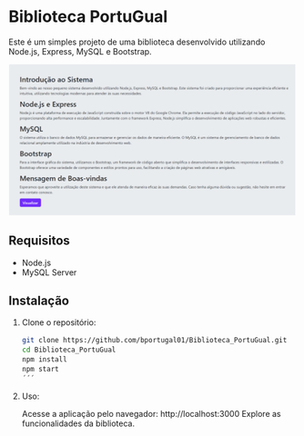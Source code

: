 # Biblioteca PortuGual

Este é um simples projeto de uma biblioteca desenvolvido utilizando Node.js, Express, MySQL e Bootstrap.

![Página Inicial](https://github.com/bportugal01/Biblioteca_PortuGual/raw/main/public/images/index.png)

## Requisitos

- Node.js
- MySQL Server

## Instalação

1. Clone o repositório:

   ```bash
   git clone https://github.com/bportugal01/Biblioteca_PortuGual.git
   cd Biblioteca_PortuGual
   npm install
   npm start
   ´´´
2. Uso:

   Acesse a aplicação pelo navegador: http://localhost:3000
   Explore as funcionalidades da biblioteca.
